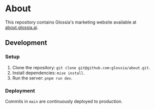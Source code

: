 # About

This repository contains Glossia's marketing website available at [about.glossia.ai](https://about.glossia.ai).

## Development

### Setup

1. Clone the repository: `git clone git@github.com:glossia/about.git`.
2. Install dependencies: `mise install`.
3. Run the server: `pnpm run dev`.

### Deployment

Commits in `main` are continuously deployed to production.
